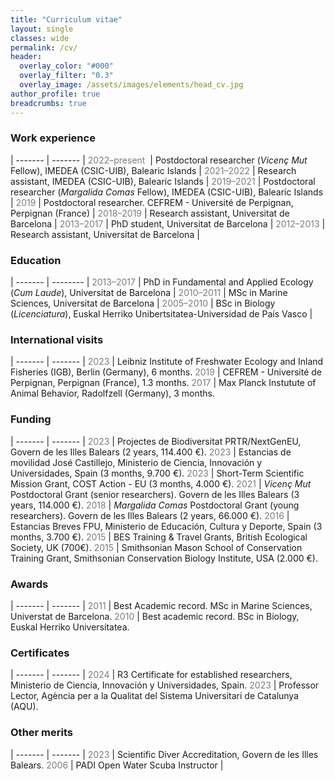 ```yaml
---
title: "Curriculum vitae"
layout: single
classes: wide
permalink: /cv/
header:
  overlay_color: "#000"
  overlay_filter: "0.3"
  overlay_image: /assets/images/elements/head_cv.jpg
author_profile: true
breadcrumbs: true
---
```



### Work experience

| ------- | ------- |
<span style="color:#7c7c7c"> 2022–present </span> | Postdoctoral researcher (*Vicenç Mut* Fellow), IMEDEA (CSIC-UIB), Balearic Islands |
<span style="color:#7c7c7c"> 2021–2022 </span> | Research assistant, IMEDEA (CSIC-UIB), Balearic Islands |
<span style="color:#7c7c7c"> 2019–2021 </span> |   Postdoctoral researcher (*Margalida Comas* Fellow), IMEDEA (CSIC-UIB), Balearic Islands |
<span style="color:#7c7c7c"> 2019 </span> |         Postdoctoral researcher. CEFREM - Université de Perpignan, Perpignan (France) |
<span style="color:#7c7c7c"> 2018–2019 </span> | Research assistant, Universitat de Barcelona |
<span style="color:#7c7c7c"> 2013–2017 </span> | PhD student, Universitat de Barcelona |
<span style="color:#7c7c7c"> 2012–2013 </span> | Research assistant, Universitat de Barcelona | 

### Education

| ------- | -------- |
<span style="color:#7c7c7c"> 2013–2017 </span> | PhD in Fundamental and Applied Ecology (*Cum Laude*), Universitat de Barcelona | 
<span style="color:#7c7c7c"> 2010–2011 </span>| MSc in Marine Sciences, Universitat de Barcelona |
<span style="color:#7c7c7c"> 2005–2010 </span>| BSc in Biology (*Licenciatura*), Euskal Herriko Unibertsitatea-Universidad de País Vasco |


### International visits

| ------- | ------- |
<span style="color:#7c7c7c"> 2023 </span> | Leibniz Institute of Freshwater Ecology and Inland Fisheries (IGB), Berlin (Germany), 6 months.
<span style="color:#7c7c7c"> 2019 </span> | CEFREM - Université de Perpignan, Perpignan (France), 1.3 months.
<span style="color:#7c7c7c"> 2017 </span> | Max Planck Instutute of Animal Behavior, Radolfzell (Germany), 3 months.

### Funding

| ------- | ------- |
<span style="color:#7c7c7c"> 2023 </span> | Projectes de Biodiversitat PRTR/NextGenEU, Govern de les Illes Balears (2 years, 114.400 €).
<span style="color:#7c7c7c"> 2023 </span> | Estancias de movilidad José Castillejo, Ministerio de Ciencia, Innovación y Universidades, Spain (3 months, 9.700 €).
<span style="color:#7c7c7c"> 2023 </span> | Short-Term Scientific Mission Grant, COST Action - EU (3 months, 4.000 €).
<span style="color:#7c7c7c"> 2021 </span> | *Vicenç Mut* Postdoctoral Grant (senior researchers). Govern de les Illes Balears (3 years, 114.000 €).
<span style="color:#7c7c7c"> 2018 </span> | *Margalida Comas* Postdoctoral Grant (young researchers). Govern de les Illes Balears (2 years, 66.000 €).
<span style="color:#7c7c7c"> 2016 </span> | Estancias Breves FPU, Ministerio de Educación, Cultura y Deporte, Spain (3 months, 3.700 €).
<span style="color:#7c7c7c"> 2015 </span> | BES Training & Travel Grants, British Ecological Society, UK (700€).
<span style="color:#7c7c7c"> 2015 </span> | Smithsonian Mason School of Conservation Training Grant, Smithsonian Conservation Biology Institute, USA (2.000 €).

### Awards

| ------- | ------- |
<span style="color:#7c7c7c"> 2011 </span> | Best Academic record. MSc in Marine Sciences, Universtat de Barcelona.
<span style="color:#7c7c7c"> 2010 </span> | Best academic record. BSc in Biology, Euskal Herriko Universitatea.


### Certificates

| ------- | ------- |
<span style="color:#7c7c7c"> 2024 </span> | R3 Certificate for established researchers, Ministerio de Ciencia, Innovación y Universidades, Spain.
<span style="color:#7c7c7c"> 2023 </span> | Professor Lector, Agència per a la Qualitat del Sistema Universitari de Catalunya (AQU).


### Other merits

| ------- | ------- |
<span style="color:#7c7c7c"> 2023 </span> | Scientific Diver Accreditation, Govern de les Illes Balears.
<span style="color:#7c7c7c"> 2006 </span> | PADI Open Water Scuba Instructor |



